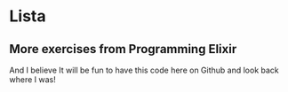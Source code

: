 # Lista



## More exercises from Programming Elixir
 
 And I believe It will be fun to have this code here on Github and look back where I was!

